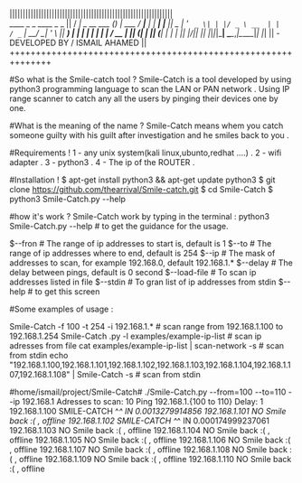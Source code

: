 ||||||||||||||||||||||||||||||||||||||||||||||||||||||||||||||                                                 
 ____            _ _             ____      _       _        ||
/ ___| _ __ ___ (_) | ___       / ___|__ _| |_ ___| |__     ||
\___ \| '_ ` _ \| | |/ _ \ __  | |   / _` | __/ __| '_ \    ||
 ___) | | | | | | | |  __/ __  | |__| (_| | || (__| | | |   ||
|____/|_| |_| |_|_|_|\___|      \____\__,_|\__\___|_| |_|   ||
 -DEVELOPED BY / ISMAIL AHAMED                              ||
++++++++++++++++++++++++++++++++++++++++++++++++++++++++++++++





#So what is the Smile-catch tool ?
Smile-Catch is a tool developed by using python3 programming language to scan the LAN or PAN network . Using IP range scanner to catch any all the users by pinging their devices one by one.



#What is the meaning of the name ? 
Smile-Catch means whem you catch someone guilty with his guilt after investigation and he smiles back to you .



#Requirements !
1 - any unix system(kali linux,ubunto,redhat ....) .
2 - wifi adapter . 
3 - python3 .
4 - The ip of the ROUTER .



#Installation !
$ apt-get install python3 && apt-get update python3 
$ git clone https://github.com/thearrival/Smile-catch.git
$ cd Smile-Catch
$ python3 Smile-Catch.py --help


#how it's work ?
Smile-Catch work by typing in the terminal :
python3 Smile-Catch.py --help   # to get the guidance for the usage.

$--fron       # The range of ip addresses to start is, default is 1 
$--to         # The range of ip addresses where to end, default is 254
$--ip         # The mask of addresses to scan, for example 192.168.0, default 192.168.1.*
$--delay      # The delay between pings, default is 0 second 
$--load-file  # To scan ip addresses listed in file
$--stdin      # To gran list of ip addresses from stdin 
$--help       # to get this screen 


#Some examples of usage :

Smile-Catch  -f 100 -t 254 -i 192.168.1.* # scan range from 192.168.1.100 to 192.168.1.254
 Smile-Catch .py -l examples/example-ip-list # scan ip adresses from file
 cat examples/example-ip-list | scan-network -s # scan from stdin
 echo "192.168.1.100,192.168.1.101,192.168.1.102,192.168.1.103,192.168.1.104,192.168.1.107,192.168.1.108" | Smile-Catch  -s # scan from stdin

#home/ismail/project/Smile-Catch# ./Smile-Catch.py --from=100 --to=110 --ip 192.168.1
Adresses to scan: 10
Ping 192.168.1.{100 to 110}
Delay: 1
192.168.1.100 SMILE-CATCH ^_^ IN 0.0013279914856
192.168.1.101 NO Smile back :( , offline
192.168.1.102 SMILE-CATCH ^_^ IN 0.000174999237061
192.168.1.103 NO Smile back :( , offline
192.168.1.104 NO Smile back :( , offline
192.168.1.105 NO Smile back :( , offline
192.168.1.106 NO Smile back :( , offline
192.168.1.107 NO Smile back :( , offline
192.168.1.108 NO Smile back :( , offline
192.168.1.109 NO Smile back :( , offline
192.168.1.110 NO Smile back :( , offline
